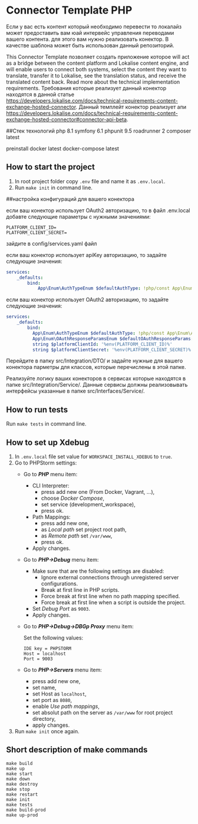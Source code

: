 # Connector Template PHP

Если у вас есть контент который необходимо перевести то локалайз может предоставить вам юай интервейс управления переводами вашего контента.
для этого вам нужно реализовать конектор. В качестве шаблона может быть использован данный репозиторий.

This Connector Template позволяет создать приложение которое will act as a bridge between the content platform and Lokalise content engine, and will enable users to connect both systems, select the content they want to translate, transfer it to Lokalise, see the translation status, and receive the translated content back. Read more about the technical implementation requirements.
Требования которые реализует данный конектор находятся в данной статье https://developers.lokalise.com/docs/technical-requirements-content-exchange-hosted-connector.
Данный темплейт конектор реализует апи https://developers.lokalise.com/docs/technical-requirements-content-exchange-hosted-connector#connector-api-beta.

##Стек технологий
php 8.1
symfony 6.1
phpunit 9.5
roadrunner 2
composer latest

preinstall
docker latest
docker-compose latest


## How to start the project

1.  In root project folder copy `.env` file and name it as `.env.local`.
2. Run `make init` in command line.

##настройка конфигураций для вашего конектора

если ваш конектор использует OAuth2 авторизацию, то в файл .env.local добавте следующие параметры с нужными значениями:
```
PLATFORM_CLIENT_ID=
PLATFORM_CLIENT_SECRET=
```
зайдите в config/services.yaml файл

если ваш конектор использует apiKey авторизацию, то задайте следующие значения:
```yaml
services:
    _defaults:
        bind:
            App\Enum\AuthTypeEnum $defaultAuthType: !php/const App\Enum\AuthTypeEnum::apiKey
```

если ваш конектор использует OAuth2 авторизацию, то задайте следующие значения:
```yaml
services:
    _defaults:
        bind:
          App\Enum\AuthTypeEnum $defaultAuthType: !php/const App\Enum\AuthTypeEnum::OAuth
          App\Enum\OAuthResponseParamsEnum $defaultOAuthResponseParams: !php/const App\Enum\OAuthResponseParamsEnum::query
          string $platformClientId: '%env(PLATFORM_CLIENT_ID)%'
          string $platformClientSecret: '%env(PLATFORM_CLIENT_SECRET)%'
```
Перейдите в папку src/Integration/DTO/ и задайте нужные для вашего конектора парметры для классов, которые перечислены в этой папке.

Реализуйте логику ваших конекторов в сервисах которые находятся в папке src/Integration/Service/. Данные сервисы должны реализовывать интерфейсы указанные в папке src/Interfaces/Service/.

## How to run tests

Run `make tests` in command line.


## How to set up Xdebug

1. In `.env.local` file set value for `WORKSPACE_INSTALL_XDEBUG` to `true`.
2. Go to PHPStorm settings:
    - Go to ***PHP*** menu item:
        - CLI Interpreter:
            - press add new one (From Docker, Vagrant, ...),
            - choose *Docker Compose*,
            - set service (development_workspace),
            - press ok.
        - Path Mappings:
            - press add new one,
            - as *Local path* set project root path,
            - as *Remote path* set `/var/www`,
            - press ok.
        - Apply changes.
    - Go to ***PHP->Debug*** menu item:
         - Make sure that are the following settings are disabled:
             - Ignore external connections through unregistered server configurations.
             - Break at first line in PHP scripts.
             - Force break at first line when no path mapping specified.
             - Force break at first line when a script is outside the project.
         - Set *Debug Port* as `9003`.
         - Apply changes.
    - Go to ***PHP->Debug->DBGp Proxy*** menu item:
   
        Set the following values:
        ```
        IDE key = PHPSTORM
        Host = localhost 
        Port = 9003
        ```
    - Go to ***PHP->Servers*** menu item:
        - press add new one,
        - set name,
        - set Host as `localhost`,
        - set port as `8080`,
        - enable *Use path mappings*,
        - set absolut path on the server as `/var/www` for root project directory,
        - apply changes.
3. Run `make init` once again.


## Short description of make commands
```
make build
make up
make start
make down
make destroy
make stop
make restart
make init
make tests
make build-prod
make up-prod
```
